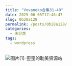 ```yaml
---
title: "Vovaneko合集31-40"
date: 2025-06-05T17:46:47
slug: 0b28a128
permalink: /posts/0b28a128/
categories:
  - 未分类
tags:
  - wordpress
---
```


![图片[1]-歪歪的耽美资源站](/images/wp/0b28a128-7952ce5b.jpg)
